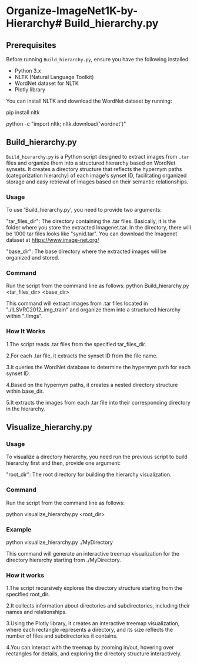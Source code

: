 # Organize-ImageNet1K-by-Hierarchy# Build_hierarchy.py

## Prerequisites
Before running `Build_hierarchy.py`, ensure you have the following installed:
- Python 3.x
- NLTK (Natural Language Toolkit)
- WordNet dataset for NLTK
- Plotly library

You can install NLTK and download the WordNet dataset by running:

pip install nltk

python -c "import nltk; nltk.download('wordnet')"


## Build_hierarchy.py
`Build_hierarchy.py` is a Python script designed to extract images from `.tar` files and organize them into a structured hierarchy based on WordNet synsets. It creates a directory structure that reflects the hypernym paths (categorization hierarchy) of each image's synset ID, facilitating organized storage and easy retrieval of images based on their semantic relationships.


### Usage
To use 'Build_hierarchy.py', you need to provide two arguments:

"tar_files_dir": The directory containing the .tar files. Basically, it is the folder where you store the extracted Imagenet.tar. In the directory, there will be 1000 tar files looks like "synid.tar". You can download the Imagenet dataset at https://www.image-net.org/

"base_dir": The base directory where the extracted images will be organized and stored.

### Command
Run the script from the command line as follows:
python Build_hierarchy.py <tar_files_dir> <base_dir>

This command will extract images from .tar files located in "./ILSVRC2012_img_train" and organize them into a structured hierarchy within "./Imgs".

### How It Works
1.The script reads .tar files from the specified tar_files_dir.

2.For each .tar file, it extracts the synset ID from the file name.

3.It queries the WordNet database to determine the hypernym path for each synset ID.

4.Based on the hypernym paths, it creates a nested directory structure within base_dir.

5.It extracts the images from each .tar file into their corresponding directory in the hierarchy.

## Visualize_hierarchy.py

### Usage
To visualize a directory hierarchy, you need run the previous script to build hierarchy first and then, provide one argument:

"root_dir": The root directory for building the hierarchy visualization.

### Command
Run the script from the command line as follows:

python visualize_hierarchy.py <root_dir>

### Example

python visualize_hierarchy.py ./MyDirectory

This command will generate an interactive treemap visualization for the directory hierarchy starting from ./MyDirectory.

### How it works

1.The script recursively explores the directory structure starting from the specified root_dir.

2.It collects information about directories and subdirectories, including their names and relationships.

3.Using the Plotly library, it creates an interactive treemap visualization, where each rectangle represents a directory, and its size reflects the number of files and subdirectories it contains.

4.You can interact with the treemap by zooming in/out, hovering over rectangles for details, and exploring the directory structure interactively.

